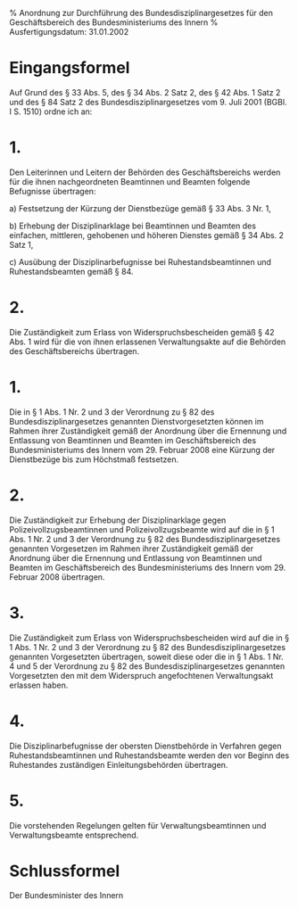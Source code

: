% Anordnung zur Durchführung des Bundesdisziplinargesetzes für den Geschäftsbereich des Bundesministeriums des Innern
% Ausfertigungsdatum: 31.01.2002
 
# Eingangsformel

Auf Grund des § 33 Abs. 5, des § 34 Abs. 2 Satz 2, des § 42 Abs. 1 Satz 2 und des § 84 Satz 2 des Bundesdisziplinargesetzes vom 9. Juli 2001 (BGBl. I S. 1510) ordne ich an:

# 1.

Den Leiterinnen und Leitern der Behörden des Geschäftsbereichs werden für die ihnen nachgeordneten Beamtinnen und Beamten folgende Befugnisse übertragen:

a) Festsetzung der Kürzung der Dienstbezüge gemäß § 33 Abs. 3 Nr. 1,

b) Erhebung der Disziplinarklage bei Beamtinnen und Beamten des einfachen, mittleren, gehobenen und höheren Dienstes gemäß § 34 Abs. 2 Satz 1,

c) Ausübung der Disziplinarbefugnisse bei Ruhestandsbeamtinnen und Ruhestandsbeamten gemäß § 84.

# 2.

Die Zuständigkeit zum Erlass von Widerspruchsbescheiden gemäß § 42 Abs. 1 wird für die von ihnen erlassenen Verwaltungsakte auf die Behörden des Geschäftsbereichs übertragen.

# 1.

Die in § 1 Abs. 1 Nr. 2 und 3 der Verordnung zu § 82 des Bundesdisziplinargesetzes genannten Dienstvorgesetzten können im Rahmen ihrer Zuständigkeit gemäß der Anordnung über die Ernennung und Entlassung von Beamtinnen und Beamten im Geschäftsbereich des Bundesministeriums des Innern vom 29. Februar 2008 eine Kürzung der Dienstbezüge bis zum Höchstmaß festsetzen.

# 2.

Die Zuständigkeit zur Erhebung der Disziplinarklage gegen Polizeivollzugsbeamtinnen und Polizeivollzugsbeamte wird auf die in § 1 Abs. 1 Nr. 2 und 3 der Verordnung zu § 82 des Bundesdisziplinargesetzes genannten Vorgesetzen im Rahmen ihrer Zuständigkeit gemäß der Anordnung über die Ernennung und Entlassung von Beamtinnen und Beamten im Geschäftsbereich des Bundesministeriums des Innern vom 29. Februar 2008 übertragen.

# 3.

Die Zuständigkeit zum Erlass von Widerspruchsbescheiden wird auf die in § 1 Abs. 1 Nr. 2 und 3 der Verordnung zu § 82 des Bundesdisziplinargesetzes genannten Vorgesetzten übertragen, soweit diese oder die in § 1 Abs. 1 Nr. 4 und 5 der Verordnung zu § 82 des Bundesdisziplinargesetzes genannten Vorgesetzten den mit dem Widerspruch angefochtenen Verwaltungsakt erlassen haben.

# 4.

Die Disziplinarbefugnisse der obersten Dienstbehörde in Verfahren gegen Ruhestandsbeamtinnen und Ruhestandsbeamte werden den vor Beginn des Ruhestandes zuständigen Einleitungsbehörden übertragen.

# 5.

Die vorstehenden Regelungen gelten für Verwaltungsbeamtinnen und Verwaltungsbeamte entsprechend.

# Schlussformel

Der Bundesminister des Innern
